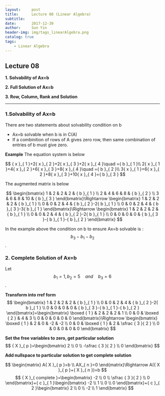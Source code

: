 ```yaml
---
layout:     post
title:      Lecture 08 (Linear Algebra)
subtitle:   
date:       2017-12-30
author:     Sun Yin
header-img: img/tags_linearAlgebra.png
catalog: true
tags:
    - Linear Algebra
---
```

## Lecture 08

**1. Solvability of Ax=b**

**2. Full Solution of Ax=b**

**3. Row, Column, Rank and Solution**

---
### 1.Solvability of Ax=b
There are two statements about solvability condition on b

* Ax=b solvable when b is in C(A)
* If a combinition of rows of A gives zero row, then same combination of entries of b must give zero.

**Example**
The equation system is below

$$
{ x }_{ 1 }+2{ x }_{ 2 }+2{ x }_{ 3 }+2{ x }_{ 4 }\quad ={ b }_{ 1 }\\ 2{ x }_{ 1 }+4{ x }_{ 2 }+6{ x }_{ 3 }+8{ x }_{ 4 }\quad ={ b }_{ 2 }\\ 3{ x }_{ 1 }+6{ x }_{ 2 }+8{ x }_{ 3 }+10{ x }_{ 4 }={ b }_{ 3 }
$$

The augmented matrix is below


$$
\begin{bmatrix} 1 & 2 & 2 & 2 & { b }_{ 1 } \\ 2 & 4 & 6 & 8 & { b }_{ 2 } \\ 3 & 6 & 8 & 10 & { b }_{ 3 } \end{bmatrix}\Rightarrow \begin{bmatrix} 1 & 2 & 2 & 2 & { b }_{ 1 } \\ 0 & 0 & 2 & 4 & { b }_{ 2 }-2{ b }_{ 1 } \\ 0 & 0 & 2 & 4 & { b }_{ 3 }-3{ b }_{ 1 } \end{bmatrix}\Rightarrow \begin{bmatrix} 1 & 2 & 2 & 2 & { b }_{ 1 } \\ 0 & 0 & 2 & 4 & { b }_{ 2 }-2{ b }_{ 1 } \\ 0 & 0 & 0 & 0 & { b }_{ 3 }-{ b }_{ 1 }-{ b }_{ 2 } \end{bmatrix}
$$

In the example above the condition on b to ensure Ax=b solvable is :$${ b }_{ 3 }-{ b }_{ 1 }-{ b }_{ 2 }$$.



### 2. Complete Solution of Ax=b
Let $${ b }_{ 1 }=1,{ b }_{ 2 }=5\quad and\quad { b }_{ 3 }=6$$. 

**Transform into rref form**
$$
\begin{bmatrix} 1 & 2 & 2 & 2 & { b }_{ 1 } \\ 0 & 0 & 2 & 4 & { b }_{ 2 }-2{ b }_{ 1 } \\ 0 & 0 & 0 & 0 & { b }_{ 3 }-{ b }_{ 1 }-{ b }_{ 2 } \end{bmatrix}=\begin{bmatrix} \boxed { 1 }  & 2 & 2 & 2 & 1 \\ 0 & 0 & \boxed { 2 }  & 4 & 3 \\ 0 & 0 & 0 & 0 & 0 \end{bmatrix}\Rightarrow \begin{bmatrix} \boxed { 1 }  & 2 & 0 & -2 & -2 \\ 0 & 0 & \boxed { 1 }  & 2 & \sfrac { 3 }{ 2 }  \\ 0 & 0 & 0 & 0 & 0 \end{bmatrix}
$$

**Set the free variables to zero, get particular solution**
$$
 { X }_{ p }=\begin{bmatrix} 2 \\ 0 \\ -\sfrac { 3 }{ 2 }  \\ 0 \end{bmatrix}
$$

**Add nullspace to particular solution to get complete solution**

$$
 \begin{matrix} A{ X }_{ p }=b \\ AX_{ n }=0 \end{matrix}\Rightarrow A({ X }_{ p }+{ X }_{ n })=b 
$$
$$
{ X }_{ complete }=\begin{bmatrix} -2 \\ 0 \\ \sfrac { 3 }{ 2 }  \\ 0 \end{bmatrix}+{ c }_{ 1 }\begin{bmatrix} -2 \\ 1 \\ 0 \\ 0 \end{bmatrix}+{ c }_{ 2 }\begin{bmatrix} 2 \\ 0 \\ -2 \\ 1 \end{bmatrix}
$$
